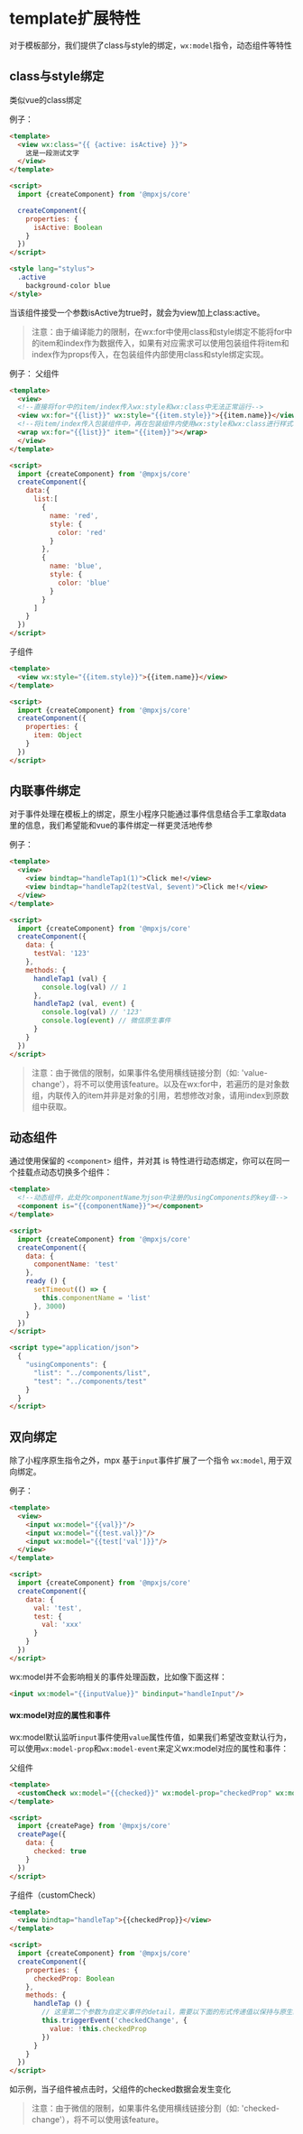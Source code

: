 # template扩展特性

对于模板部分，我们提供了class与style的绑定，`wx:model`指令，动态组件等特性

## class与style绑定

类似vue的class绑定

例子：

```html
<template>
  <view wx:class="{{ {active: isActive} }}">
    这是一段测试文字
  </view>
</template>

<script>
  import {createComponent} from '@mpxjs/core'

  createComponent({
    properties: {
      isActive: Boolean
    }
  })
</script>

<style lang="stylus">
  .active
    background-color blue
</style>
```

当该组件接受一个参数isActive为true时，就会为view加上class:active。

> 注意：由于编译能力的限制，在wx:for中使用class和style绑定不能将for中的item和index作为数据传入，如果有对应需求可以使用包装组件将item和index作为props传入，在包装组件内部使用class和style绑定实现。

例子：
父组件
```html
<template>
  <view>
  <!--直接将for中的item/index传入wx:style和wx:class中无法正常运行-->
  <view wx:for="{{list}}" wx:style="{{item.style}}">{{item.name}}</view>
  <!--将item/index传入包装组件中，再在包装组件内使用wx:style和wx:class进行样式和类名绑定-->
  <wrap wx:for="{{list}}" item="{{item}}"></wrap>
  </view>
</template>

<script>
  import {createComponent} from '@mpxjs/core'
  createComponent({
    data:{
      list:[
        {
          name: 'red',
          style: {
            color: 'red'
          }
        },
        {
          name: 'blue',
          style: {
            color: 'blue'
          }
        }         
      ]
    }
  })
</script>
```

子组件
```html
<template>
  <view wx:style="{{item.style}}">{{item.name}}</view>
</template>

<script>
  import {createComponent} from '@mpxjs/core'
  createComponent({
    properties: {
      item: Object
    }
  })
</script>
```

## 内联事件绑定

对于事件处理在模板上的绑定，原生小程序只能通过事件信息结合手工拿取data里的信息，我们希望能和vue的事件绑定一样更灵活地传参

例子：
```html
<template>
  <view>
    <view bindtap="handleTap1(1)">Click me!</view>
    <view bindtap="handleTap2(testVal, $event)">Click me!</view>
  </view>
</template>

<script>
  import {createComponent} from '@mpxjs/core'
  createComponent({
    data: {
      testVal: '123'
    },
    methods: {
      handleTap1 (val) {
        console.log(val) // 1
      },
      handleTap2 (val, event) {
        console.log(val) // '123'
        console.log(event) // 微信原生事件
      }
    }
  })
</script>
```

> 注意：由于微信的限制，如果事件名使用横线链接分割（如: 'value-change'），将不可以使用该feature。以及在wx:for中，若遍历的是对象数组，内联传入的item并非是对象的引用，若想修改对象，请用index到原数组中获取。

## 动态组件

通过使用保留的 `<component>` 组件，并对其 is 特性进行动态绑定，你可以在同一个挂载点动态切换多个组件：

```html
<template>
  <!--动态组件，此处的componentName为json中注册的usingComponents的key值-->
  <component is="{{componentName}}"></component>
</template>

<script>
  import {createComponent} from '@mpxjs/core'
  createComponent({
    data: {
      componentName: 'test'
    },
    ready () {
      setTimeout(() => {
        this.componentName = 'list'
      }, 3000)
    }
  })
</script>

<script type="application/json">
  {
    "usingComponents": {
      "list": "../components/list",
      "test": "../components/test"
    }
  }
</script>
```

## 双向绑定

除了小程序原生指令之外，mpx 基于`input`事件扩展了一个指令 `wx:model`, 用于双向绑定。

例子：
```html
<template>
  <view>
    <input wx:model="{{val}}"/>
    <input wx:model="{{test.val}}"/>
    <input wx:model="{{test['val']}}"/>
  </view>
</template>

<script>
  import {createComponent} from '@mpxjs/core'
  createComponent({
    data: {
      val: 'test',
      test: {
        val: 'xxx'
      }
    }
  })
</script>
```

wx:model并不会影响相关的事件处理函数，比如像下面这样：

```html
<input wx:model="{{inputValue}}" bindinput="handleInput"/>
```

#### wx:model对应的属性和事件

wx:model默认监听`input`事件使用`value`属性传值，如果我们希望改变默认行为，可以使用`wx:model-prop`和`wx:model-event`来定义wx:model对应的属性和事件：

父组件
```html
<template>
  <customCheck wx:model="{{checked}}" wx:model-prop="checkedProp" wx:model-event="checkedChange"></customCheck>
</template>

<script>
  import {createPage} from '@mpxjs/core'
  createPage({
    data: {
      checked: true
    }
  })
</script>
```

子组件（customCheck）
```html
<template>
  <view bindtap="handleTap">{{checkedProp}}</view>
</template>

<script>
  import {createComponent} from '@mpxjs/core'
  createComponent({
    properties: {
      checkedProp: Boolean
    },
    methods: {
      handleTap () {
        // 这里第二个参数为自定义事件的detail，需要以下面的形式传递值以保持与原生组件对齐
        this.triggerEvent('checkedChange', {
          value: !this.checkedProp
        })
      }
    }
  })
</script>
```

如示例，当子组件被点击时，父组件的checked数据会发生变化

> 注意：由于微信的限制，如果事件名使用横线链接分割（如: 'checked-change'），将不可以使用该feature。
